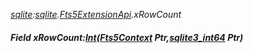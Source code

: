 _[sqlite](../../modules/sqlite/sqlite-module.md):[sqlite](../../modules/sqlite/sqlite-module.md).[Fts5ExtensionApi](../../modules/sqlite/sqlite-fts5extensionapi.md).xRowCount_
##### Field xRowCount:[Int](../../modules/wonkey/wonkey-types-int.md)([Fts5Context](../../modules/sqlite/sqlite-fts5context.md) Ptr,[sqlite3_int64](../../modules/sqlite/sqlite-sqlite3_int64.md) Ptr)
